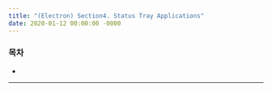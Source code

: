 ```yaml
---
title: "(Electron) Section4. Status Tray Applications"
date: 2020-01-12 00:00:00 -0000
---
```


### 목차

* [](#)

---
